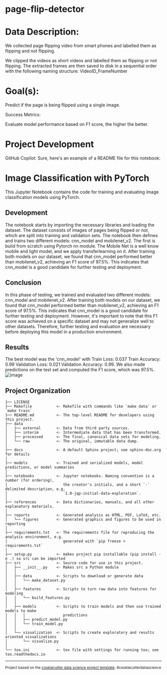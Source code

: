 page-flip-detector
==============================

# Data Description:

We collected page flipping video from smart phones and labelled them as flipping and not flipping.

We clipped the videos as short videos and labelled them as flipping or not flipping. The extracted frames are then saved to disk in a sequential order with the following naming structure: VideoID_FrameNumber

# Goal(s):

Predict if the page is being flipped using a single image.

Success Metrics:

Evaluate model performance based on F1 score, the higher the better.

# Project Development

GitHub Copilot: Sure, here's an example of a README file for this notebook:

# Image Classification with PyTorch

This Jupyter Notebook contains the code for training and evaluating image classification models using PyTorch. 

## Development

The notebook starts by importing the necessary libraries and loading the dataset. The dataset consists of images of pages being flipped or not, which are split into training and validation sets. The notebook then defines and trains two different models: cnn_model and mobilenet_v2. The first is build from scratch using Pytorch nn module. The Mobile Net is a well know mobile and light model, and we apply transferlearning on it.  After training both models on our dataset, we found that cnn_model performed better than mobilenet_v2, achieving an F1 score of 97.5%. This indicates that cnn_model is a good candidate for further testing and deployment.

## Conclusion

In this phase of testing, we trained and evaluated two different models: cnn_model and mobilenet_v2. After training both models on our dataset, we found that cnn_model performed better than mobilenet_v2, achieving an F1 score of 97.5%. This indicates that cnn_model is a good candidate for further testing and deployment. However, it's important to note that this F1 score was achieved on a specific dataset and may not generalize well to other datasets. Therefore, further testing and evaluation are necessary before deploying this model in a production environment.

## Results

The best model was the 'cnn_model' with Train Loss: 0.037 Train Accuracy: 0.99 Validation Loss: 0.021 Validation Accuracy: 0.99. We also made predictions on the test set and computed the F1 score, which was 97.5%.
![image](https://github.com/joaothomazlemos/page-flip-detector/assets/62029505/d8eae1b8-c164-4978-b1b4-6bb52de351ec)



Project Organization
------------

    ├── LICENSE
    ├── Makefile           <- Makefile with commands like `make data` or `make train`
    ├── README.md          <- The top-level README for developers using this project.
    ├── data
    │   ├── external       <- Data from third party sources.
    │   ├── interim        <- Intermediate data that has been transformed.
    │   ├── processed      <- The final, canonical data sets for modeling.
    │   └── raw            <- The original, immutable data dump.
    │
    ├── docs               <- A default Sphinx project; see sphinx-doc.org for details
    │
    ├── models             <- Trained and serialized models, model predictions, or model summaries
    │
    ├── notebooks          <- Jupyter notebooks. Naming convention is a number (for ordering),
    │                         the creator's initials, and a short `-` delimited description, e.g.
    │                         `1.0-jqp-initial-data-exploration`.
    │
    ├── references         <- Data dictionaries, manuals, and all other explanatory materials.
    │
    ├── reports            <- Generated analysis as HTML, PDF, LaTeX, etc.
    │   └── figures        <- Generated graphics and figures to be used in reporting
    │
    ├── requirements.txt   <- The requirements file for reproducing the analysis environment, e.g.
    │                         generated with `pip freeze > requirements.txt`
    │
    ├── setup.py           <- makes project pip installable (pip install -e .) so src can be imported
    ├── src                <- Source code for use in this project.
    │   ├── __init__.py    <- Makes src a Python module
    │   │
    │   ├── data           <- Scripts to download or generate data
    │   │   └── make_dataset.py
    │   │
    │   ├── features       <- Scripts to turn raw data into features for modeling
    │   │   └── build_features.py
    │   │
    │   ├── models         <- Scripts to train models and then use trained models to make
    │   │   │                 predictions
    │   │   ├── predict_model.py
    │   │   └── train_model.py
    │   │
    │   └── visualization  <- Scripts to create exploratory and results oriented visualizations
    │       └── visualize.py
    │
    └── tox.ini            <- tox file with settings for running tox; see tox.readthedocs.io


--------

<p><small>Project based on the <a target="_blank" href="https://drivendata.github.io/cookiecutter-data-science/">cookiecutter data science project template</a>. #cookiecutterdatascience</small></p>

